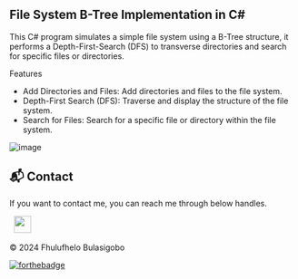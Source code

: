 ## File System B-Tree Implementation in C#

This C# program simulates a simple file system using a B-Tree structure, it performs a Depth-First-Search (DFS) to transverse directories and search for specific files or directories.

Features

- Add Directories and Files: Add directories and files to the file system.
- Depth-First Search (DFS): Traverse and display the structure of the file system.
- Search for Files: Search for a specific file or directory within the file system.

![image](https://github.com/user-attachments/assets/857fc9cb-adfd-4ec4-960a-88c478f06415)

<h2>📬 Contact</h2>


If you want to contact me, you can reach me through below handles.

&nbsp;&nbsp;<a href="https://www.linkedin.com/in/fhulufhelo-shaun-bulasigobo-0a7340149/"><img src="https://www.felberpr.com/wp-content/uploads/linkedin-logo.png" width="30"></img></a>

© 2024 Fhulufhelo Bulasigobo

[![forthebadge](https://forthebadge.com/images/badges/built-with-love.svg)](https://forthebadge.com)

